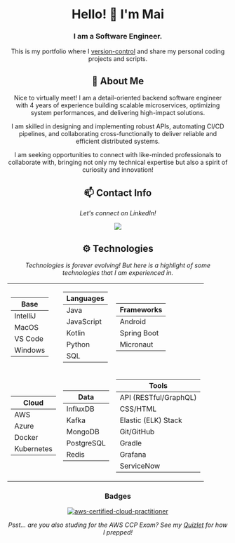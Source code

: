 ﻿<div align="center">
  
# Hello! 👋 I'm Mai
### I am a Software Engineer.

This is my portfolio where I [version-control](https://about.gitlab.com/topics/version-control/) and share my personal coding projects and scripts.

## 💬 About Me
Nice to virtually meet! I am a detail-oriented backend software engineer with 4 years of experience building scalable microservices, optimizing system performances, and delivering high-impact solutions.

I am skilled in designing and implementing robust APIs, automating CI/CD pipelines, and collaborating cross-functionally to deliver reliable and efficient distributed systems.

I am seeking opportunities to connect with like-minded professionals to collaborate with, bringing not only my technical expertise but also a spirit of curiosity and innovation!

## 📫 Contact Info
*Let's connect on LinkedIn!*

<a href="https://www.linkedin.com/in/mai-thao"><img src="https://img.shields.io/badge/LinkedIn-blue?style=for-the-badge&logo=linkedin"></a>

## ⚙️ Technologies
*Technologies is forever evolving! But here is a highlight of some technologies that I am experienced in.*

<table>
<tr><td>

| Base     |
|----------|
| IntelliJ |
| MacOS    |
| VS Code  |
| Windows  |

</td><td>

| Languages  |
|------------|
| Java       |
| JavaScript |
| Kotlin     |
| Python     |
| SQL        |

</td><td>

| Frameworks  |
|-------------|
| Android     |
| Spring Boot |
| Micronaut   |

</td></tr>

<tr><td>

| Cloud      |
|------------|
| AWS        |
| Azure      |
| Docker     |
| Kubernetes |

</td><td>

| Data       |
|------------|
| InfluxDB   |
| Kafka      |
| MongoDB    |
| PostgreSQL |
| Redis      |

</td><td>

| Tools                 |
|-----------------------|
| API (RESTful/GraphQL) |
| CSS/HTML              |
| Elastic (ELK) Stack   |
| Git/GitHub            |
| Gradle                |
| Grafana               |
| ServiceNow            |

</d></tr>
</table>

### Badges
[![aws-certified-cloud-practitioner](https://github.com/user-attachments/assets/3df9e005-8f0d-478b-813c-a9227464ec77)](https://www.credly.com/badges/acb5a8b6-aca5-40e3-8f3a-3b04b38c3fae/public_url)

_Psst... are you also studing for the AWS CCP Exam? See my [Quizlet](https://quizlet.com/user/m-thao/folders/aws-cloud-practitioner-prep?i=6iud7s&x=1xqt) for how I prepped!_
</div>
